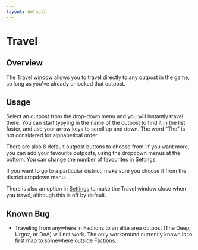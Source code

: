 ```yaml
---
layout: default
---
```


# Travel

## Overview

The Travel window allows you to travel directly to any outpost in the game, so long as you've already unlocked that outpost.

## Usage

Select an outpost from the drop-down menu and you will instantly travel there. You can start typying in the name of the outpost to find it in the list faster, and use your arrow keys to scroll up and down. The word "The" is not considered for alphabetical order.

There are also 8 default outpost buttons to choose from. If you want more, you can add your favourite outposts, using the dropdown menus at the bottom. You can change the number of favourites in [Settings](settings).

If you want to go to a particular district, make sure you choose it from the district dropdown menu.

There is also an option in [Settings](settings) to make the Travel window close when you travel, although this is off by default.

## Known Bug

* Traveling from anywhere in Factions to an elite area outpost (The Deep, Urgoz, or DoA) will not work. The only workaround currently known is to first map to somewhere outside Factions.

